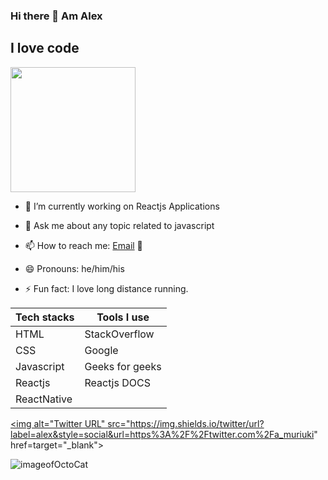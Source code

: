 ### Hi there 👋 Am Alex

## I love code
<img src="https://octodex.github.com/images/Fintechtocat.png" width= "200">

- 🔭 I’m currently working on Reactjs Applications

- 💬 Ask me about any topic related to javascript 
- 📫 How to reach me: [Email](mailto:alexmuriukimaina254@gmail.com) 📧
- 😄 Pronouns: he/him/his
- ⚡ Fun fact: I love long distance running.


Tech stacks | Tools I use
------------ | -------------
HTML | StackOverflow
CSS | Google
Javascript | Geeks for geeks
Reactjs | Reactjs DOCS
ReactNative | 

<a href = "https://twitter.com/a_muriuki" ><img alt="Twitter URL" src="https://img.shields.io/twitter/url?label=alex&style=social&url=https%3A%2F%2Ftwitter.com%2Fa_muriuki" href=target="_blank"></a>



![imageofOctoCat](https://octodex.github.com/images/mona-the-rivetertocat.png)
